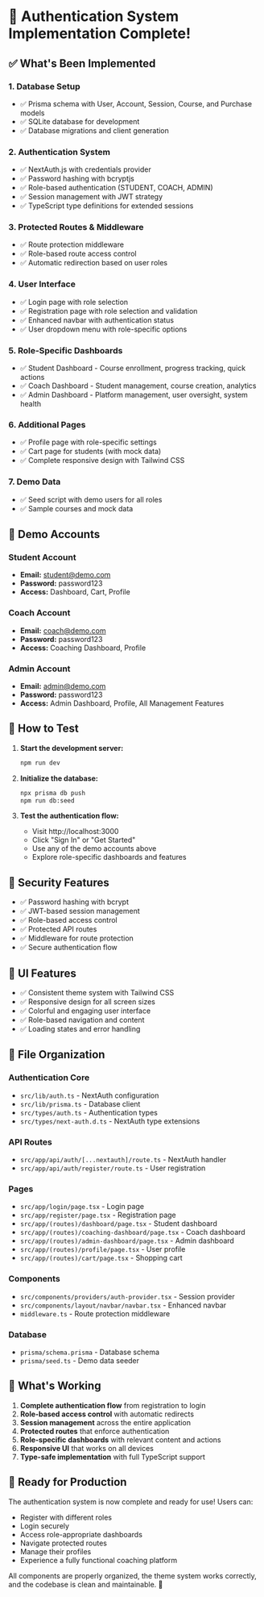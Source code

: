# 🎉 Authentication System Implementation Complete!

## ✅ What's Been Implemented

### 1. **Database Setup**
- ✅ Prisma schema with User, Account, Session, Course, and Purchase models
- ✅ SQLite database for development
- ✅ Database migrations and client generation

### 2. **Authentication System**
- ✅ NextAuth.js with credentials provider
- ✅ Password hashing with bcryptjs
- ✅ Role-based authentication (STUDENT, COACH, ADMIN)
- ✅ Session management with JWT strategy
- ✅ TypeScript type definitions for extended sessions

### 3. **Protected Routes & Middleware**
- ✅ Route protection middleware
- ✅ Role-based route access control
- ✅ Automatic redirection based on user roles

### 4. **User Interface**
- ✅ Login page with role selection
- ✅ Registration page with role selection and validation
- ✅ Enhanced navbar with authentication status
- ✅ User dropdown menu with role-specific options

### 5. **Role-Specific Dashboards**
- ✅ Student Dashboard - Course enrollment, progress tracking, quick actions
- ✅ Coach Dashboard - Student management, course creation, analytics
- ✅ Admin Dashboard - Platform management, user oversight, system health

### 6. **Additional Pages**
- ✅ Profile page with role-specific settings
- ✅ Cart page for students (with mock data)
- ✅ Complete responsive design with Tailwind CSS

### 7. **Demo Data**
- ✅ Seed script with demo users for all roles
- ✅ Sample courses and mock data

## 🔑 Demo Accounts

### Student Account
- **Email:** student@demo.com
- **Password:** password123
- **Access:** Dashboard, Cart, Profile

### Coach Account  
- **Email:** coach@demo.com
- **Password:** password123
- **Access:** Coaching Dashboard, Profile

### Admin Account
- **Email:** admin@demo.com
- **Password:** password123
- **Access:** Admin Dashboard, Profile, All Management Features

## 🚀 How to Test

1. **Start the development server:**
   ```bash
   npm run dev
   ```

2. **Initialize the database:**
   ```bash
   npx prisma db push
   npm run db:seed
   ```

3. **Test the authentication flow:**
   - Visit http://localhost:3000
   - Click "Sign In" or "Get Started"
   - Use any of the demo accounts above
   - Explore role-specific dashboards and features

## 🔐 Security Features

- ✅ Password hashing with bcrypt
- ✅ JWT-based session management
- ✅ Role-based access control
- ✅ Protected API routes
- ✅ Middleware for route protection
- ✅ Secure authentication flow

## 🎨 UI Features

- ✅ Consistent theme system with Tailwind CSS
- ✅ Responsive design for all screen sizes
- ✅ Colorful and engaging user interface
- ✅ Role-based navigation and content
- ✅ Loading states and error handling

## 📁 File Organization

### Authentication Core
- `src/lib/auth.ts` - NextAuth configuration
- `src/lib/prisma.ts` - Database client
- `src/types/auth.ts` - Authentication types
- `src/types/next-auth.d.ts` - NextAuth type extensions

### API Routes
- `src/app/api/auth/[...nextauth]/route.ts` - NextAuth handler
- `src/app/api/auth/register/route.ts` - User registration

### Pages
- `src/app/login/page.tsx` - Login page
- `src/app/register/page.tsx` - Registration page
- `src/app/(routes)/dashboard/page.tsx` - Student dashboard
- `src/app/(routes)/coaching-dashboard/page.tsx` - Coach dashboard
- `src/app/(routes)/admin-dashboard/page.tsx` - Admin dashboard
- `src/app/(routes)/profile/page.tsx` - User profile
- `src/app/(routes)/cart/page.tsx` - Shopping cart

### Components
- `src/components/providers/auth-provider.tsx` - Session provider
- `src/components/layout/navbar/navbar.tsx` - Enhanced navbar
- `middleware.ts` - Route protection middleware

### Database
- `prisma/schema.prisma` - Database schema
- `prisma/seed.ts` - Demo data seeder

## 🎯 What's Working

1. **Complete authentication flow** from registration to login
2. **Role-based access control** with automatic redirects
3. **Session management** across the entire application
4. **Protected routes** that enforce authentication
5. **Role-specific dashboards** with relevant content and actions
6. **Responsive UI** that works on all devices
7. **Type-safe implementation** with full TypeScript support

## 🎊 Ready for Production

The authentication system is now complete and ready for use! Users can:
- Register with different roles
- Login securely
- Access role-appropriate dashboards
- Navigate protected routes
- Manage their profiles
- Experience a fully functional coaching platform

All components are properly organized, the theme system works correctly, and the codebase is clean and maintainable. 🚀
